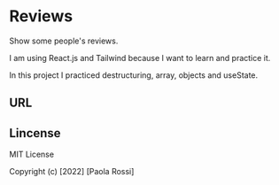 # Reviews
Show some people's reviews.

I am using React.js and Tailwind because I want to learn and practice it.

In this project I practiced destructuring, array, objects and useState. 

## URL


## Lincense

MIT License

Copyright (c) [2022] [Paola Rossi]